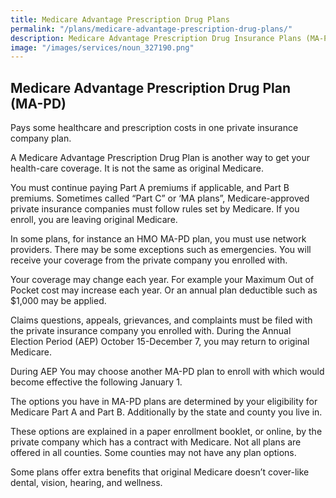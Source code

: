 ```yaml
---
title: Medicare Advantage Prescription Drug Plans
permalink: "/plans/medicare-advantage-prescription-drug-plans/"
description: Medicare Advantage Prescription Drug Insurance Plans (MA-PD).
image: "/images/services/noun_327190.png"
---
```




## Medicare Advantage Prescription Drug Plan (MA-PD)

Pays some healthcare and prescription costs in one private insurance company plan.  

A Medicare Advantage Prescription Drug Plan is another way to get your health-care coverage. It is not the same as original Medicare.

You must continue paying Part A premiums if applicable, and Part B premiums. Sometimes called “Part C” or ‘MA plans”, Medicare-approved private insurance companies must follow rules set by Medicare. If you enroll, you are leaving original Medicare. 

In some plans, for instance an HMO MA-PD plan, you must use network providers. There may be some exceptions such as emergencies. You will receive your coverage from the private company you enrolled with. 

Your coverage may change each year. For example your Maximum Out of Pocket cost may increase each year. Or an annual plan deductible such as $1,000 may be applied. 

Claims questions, appeals, grievances, and complaints must be filed with the private insurance company you enrolled with. During the Annual Election Period (AEP) October 15-December 7, you may return to original Medicare. 

During AEP You may choose another MA-PD plan to enroll with which would become effective the following January 1. 

The options you have in MA-PD plans are determined by your eligibility for Medicare Part A and Part B. Additionally by the state and county you live in.

These options are explained in a paper enrollment booklet, or online, by the private company which has a contract with Medicare. Not all plans are offered in all counties. Some counties may not have any plan options. 

Some plans offer extra benefits that original Medicare doesn’t cover-like dental, vision, hearing,  and wellness.





